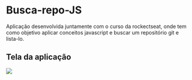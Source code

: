 # Busca-repo-JS
Aplicação desenvolvida juntamente com o curso da rockectseat, onde tem como objetivo aplicar conceitos javascript e buscar um repositório 
git e lista-lo.

## Tela da aplicação
![](https://user-images.githubusercontent.com/39839878/72491059-a9984580-37f7-11ea-8795-019d640d2074.png)
